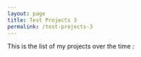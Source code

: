 ```yaml
---
layout: page
title: Test Projects 3
permalink: /test-projects-3
---
```

<style>
    #window-right {
    background: #ffe8e8;
}
</style>
  
This is the list of my projects over the time :  
  
<ul>
<!-- here would be the list of repos -->
</ul>

<div id="readme">
<!-- here is the test -->
</div>

<script src="/assets/js/test-projects-3.js"></script>